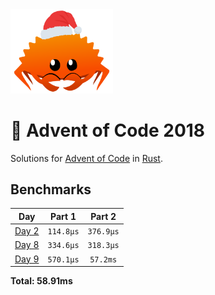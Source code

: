 <img src="./.assets/christmas_ferris.png" width="164">

# 🎄 Advent of Code 2018

Solutions for [Advent of Code](https://adventofcode.com/) in [Rust](https://www.rust-lang.org/).

<!--- advent_readme_stars table --->

<!--- benchmarking table --->
## Benchmarks

| Day | Part 1 | Part 2 |
| :---: | :---: | :---:  |
| [Day 2](./src/bin/02.rs) | `114.8µs` | `376.9µs` |
| [Day 8](./src/bin/08.rs) | `334.6µs` | `318.3µs` |
| [Day 9](./src/bin/09.rs) | `570.1µs` | `57.2ms` |

**Total: 58.91ms**
<!--- benchmarking table --->
